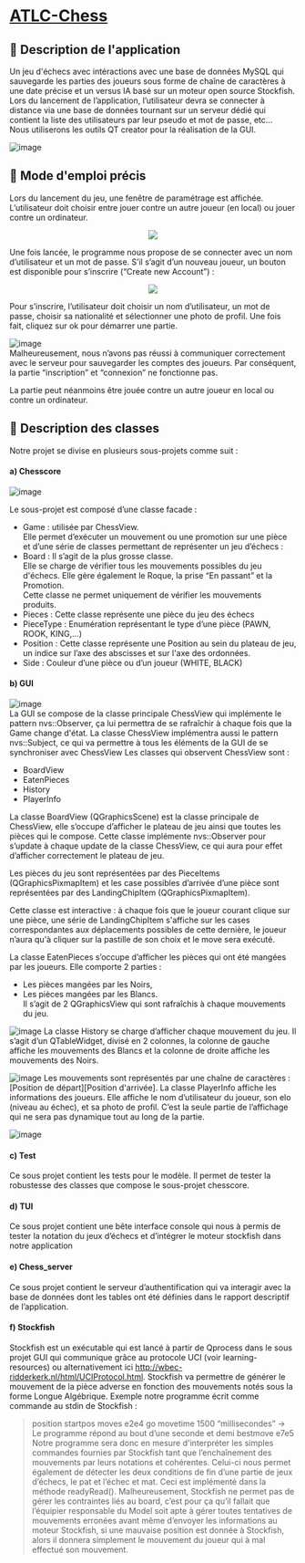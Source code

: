 # [ATLC-Chess](https://www.echecs.club/regles/)

## :large_blue_circle: Description de l'application 
Un jeu d'échecs avec intéractions avec une base de données MySQL qui
sauvegarde les parties des joueurs sous forme de chaîne de caractères à une date
précise et un versus IA basé sur un moteur open source Stockfish.  
Lors du lancement de l’application, l’utilisateur devra se connecter à distance via une
base de données tournant sur un serveur dédié qui contient la liste des utilisateurs
par leur pseudo et mot de passe, etc…  
Nous utiliserons les outils QT creator pour la réalisation de la GUI.  
  
![image](https://github.com/NadiaArhbal/ESI/assets/99414756/da311dba-bd87-43ad-a812-7a0070a6c640)

## :large_blue_circle: Mode d'emploi précis
Lors du lancement du jeu, une fenêtre de paramétrage est affichée.  
L’utilisateur doit choisir entre jouer contre un autre joueur (en local) ou jouer contre
un ordinateur.  

<p align="center">
  <img src="https://github.com/NadiaArhbal/ESI/assets/99414756/2915ee37-b377-47ee-8fef-86bb56823430">

Une fois lancée, le programme nous propose de se connecter avec un nom
d’utilisateur et un mot de passe. S’il s’agit d’un nouveau joueur, un bouton est
disponible pour s’inscrire (“Create new Account”) :   

  <p align="center">
  <img src="https://github.com/NadiaArhbal/ESI/assets/99414756/34c95875-5db1-4ed5-bc07-476bb67aaf230">

Pour s’inscrire, l’utilisateur doit choisir un nom d’utilisateur, un mot de passe,
choisir sa nationalité et sélectionner une photo de profil. Une fois fait, cliquez sur ok
pour démarrer une partie.  

![image](https://github.com/NadiaArhbal/ESI/assets/99414756/fdb57676-d61c-427d-9fde-f92af2b04061)   
Malheureusement, nous n’avons pas réussi à communiquer correctement
avec le serveur pour sauvegarder les comptes des joueurs. Par conséquent, la
partie “inscription” et “connexion” ne fonctionne pas.  
  
La partie peut néanmoins être jouée contre un autre joueur en local ou contre
un ordinateur.  

## :large_blue_circle: Description des classes   
  
Notre projet se divise en plusieurs sous-projets comme suit :  
#### a) Chesscore  
![image](https://github.com/NadiaArhbal/ESI/assets/99414756/43955cf1-012b-43fe-881b-3b72e1e8d17d)  

Le sous-projet est composé d’une classe facade :
- Game : utilisée par ChessView.  
Elle permet d’exécuter un mouvement ou une promotion sur une pièce et d’une série de classes permettant de représenter un jeu d’échecs :
- Board : Il s’agit de la plus grosse classe.  
Elle se charge de vérifier tous les mouvements possibles du jeu d'échecs. Elle gère également le Roque, la prise “En passant” et la Promotion.  
Cette classe ne permet uniquement de vérifier les mouvements produits.
- Pieces : Cette classe représente une pièce du jeu des échecs
- PieceType : Enumération représentant le type d’une pièce (PAWN, ROOK,
KING,...)
- Position : Cette classe représente une Position au sein du plateau de jeu, un
indice sur l’axe des abscisses et sur l'axe des ordonnées.
- Side : Couleur d’une pièce ou d’un joueur (WHITE, BLACK)

#### b) GUI

![image](https://github.com/NadiaArhbal/ESI/assets/99414756/2d35bac0-999e-47cb-8e6e-e34ccf308e1a)  
La GUI se compose de la classe principale ChessView qui implémente le
pattern nvs::Observer, ça lui permettra de se rafraîchir à chaque fois que la Game
change d'état.
La classe ChessView implémentra aussi le pattern nvs::Subject, ce qui va
permettre à tous les éléments de la GUI de se synchroniser avec ChessView
Les classes qui observent ChessView sont :  
- BoardView
- EatenPieces
- History
- PlayerInfo
  
La classe BoardView (QGraphicsScene) est la classe principale de
ChessView, elle s’occupe d’afficher le plateau de jeu ainsi que toutes les pièces qui
le compose. Cette classe implémente nvs::Observer pour s’update à chaque
update de la classe ChessView, ce qui aura pour effet d’afficher correctement le
plateau de jeu.    
  
Les pièces du jeu sont représentées par des PieceItems
(QGraphicsPixmapItem) et les case possibles d’arrivée d’une pièce sont
représentées par des LandingChipItem (QGraphicsPixmapItem).  
  
Cette classe est interactive : à chaque fois que le joueur courant clique sur
une pièce, une série de LandingChipItem s'affiche sur les cases correspondantes
aux déplacements possibles de cette dernière, le joueur n’aura qu'à cliquer sur la
pastille de son choix et le move sera exécuté.    
  
La classe EatenPieces s’occupe d’afficher les pièces qui ont été mangées
par les joueurs. Elle comporte 2 parties :    
- Les pièces mangées par les Noirs,  
- Les pièces mangées par les Blancs.  
Il s’agit de 2 QGraphicsView qui sont rafraîchis à chaque mouvements du
jeu.  

![image](https://github.com/NadiaArhbal/ESI/assets/99414756/d703b087-78c2-4de0-bf58-a71d8d46357d)
La classe History se charge d’afficher chaque mouvement du jeu. Il s’agit
d’un QTableWidget, divisé en 2 colonnes, la colonne de gauche affiche les
mouvements des Blancs et la colonne de droite affiche les mouvements des Noirs.

![image](https://github.com/NadiaArhbal/ESI/assets/99414756/8bbd9434-322e-4a9a-9c78-8ceac5c57057)
Les mouvements sont représentés par une chaîne de caractères : [Position
de départ][Position d'arrivée].
La classe PlayerInfo affiche les informations des joueurs. Elle affiche le nom
d’utilisateur du joueur, son elo (niveau au échec), et sa photo de profil. C’est la seule
partie de l’affichage qui ne sera pas dynamique tout au long de la partie.

![image](https://github.com/NadiaArhbal/ESI/assets/99414756/f6059d45-e2de-4f39-9bdf-5f3ebe969aee)

#### c) Test
Ce sous projet contient les tests pour le modèle. Il permet de tester la
robustesse des classes que compose le sous-projet chesscore. 

#### d) TUI
Ce sous projet contient une bête interface console qui nous à permis de tester
la notation du jeux d’échecs et d’intégrer le moteur stockfish dans notre application

#### e) Chess_server
Ce sous projet contient le serveur d’authentification qui va interagir avec la
base de données dont les tables ont été définies dans le rapport descriptif de
l’application.

#### f) Stockfish
Stockfish est un exécutable qui est lancé à partir de Qprocess dans le sous
projet GUI qui communique grâce au protocole UCI (voir learning-resources) ou
alternativement ici http://wbec-ridderkerk.nl/html/UCIProtocol.html.
Stockfish va permettre de générer le mouvement de la pièce adverse en
fonction des mouvements notés sous la forme Longue Algébrique.
Exemple notre programme écrit comme commande au stdin de Stockfish :
> position startpos moves e2e4
> go movetime 1500 “millisecondes”
-> Le programme répond au bout d’une seconde et demi
> bestmove e7e5
Notre programme sera donc en mesure d'interpréter les simples commandes
fournies par Stockfish tant que l’enchaînement des mouvements par leurs notations
et cohérentes.
Celui-ci nous permet également de détecter les deux conditions de fin d’une
partie de jeux d’échecs, le pat et l’échec et mat.
Ceci est implémenté dans la méthode readyRead().
Malheureusement, Stockfish ne permet pas de gérer les contraintes liés au
board, c’est pour ça qu’il fallait que l’équipier responsable du Model soit apte à gérer
toutes tentatives de mouvements erronées avant même d’envoyer les informations
au moteur Stockfish, si une mauvaise position est donnée à Stockfish, alors il
donnera simplement le mouvement du joueur qui à mal effectué son mouvement.

